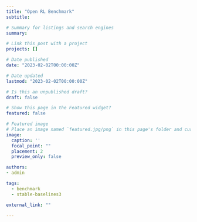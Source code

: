 ```yaml
---
title: "Open RL Benchmark"
subtitle: 

# Summary for listings and search engines
summary: 

# Link this post with a project
projects: []

# Date published
date: "2023-02-02T00:00:00Z"

# Date updated
lastmod: "2023-02-02T00:00:00Z"

# Is this an unpublished draft?
draft: false

# Show this page in the Featured widget?
featured: false

# Featured image
# Place an image named `featured.jpg/png` in this page's folder and customize its options here.
image:
  caption: ''
  focal_point: ""
  placement: 2
  preview_only: false

authors:
- admin

tags:
  - benchmark
  - stable-baselines3

external_link: ""

---
```











